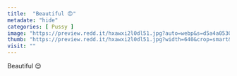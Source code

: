 ```yaml
---
title:  "Beautiful 😍"
metadate: "hide"
categories: [ Pussy ]
image: "https://preview.redd.it/hxawxi2l0dl51.jpg?auto=webp&s=d5a4a05306218e7b1e60312bb9728cb87386f742"
thumb: "https://preview.redd.it/hxawxi2l0dl51.jpg?width=640&crop=smart&auto=webp&s=1e5925c8ebe05006b943b85a8da2dd34c8c981eb"
visit: ""
---
```

Beautiful 😍
